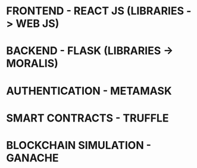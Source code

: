 # FRONTEND - REACT JS (LIBRARIES -> WEB JS)
# BACKEND - FLASK (LIBRARIES -> MORALIS)
# AUTHENTICATION - METAMASK
# SMART CONTRACTS - TRUFFLE
# BLOCKCHAIN SIMULATION - GANACHE
